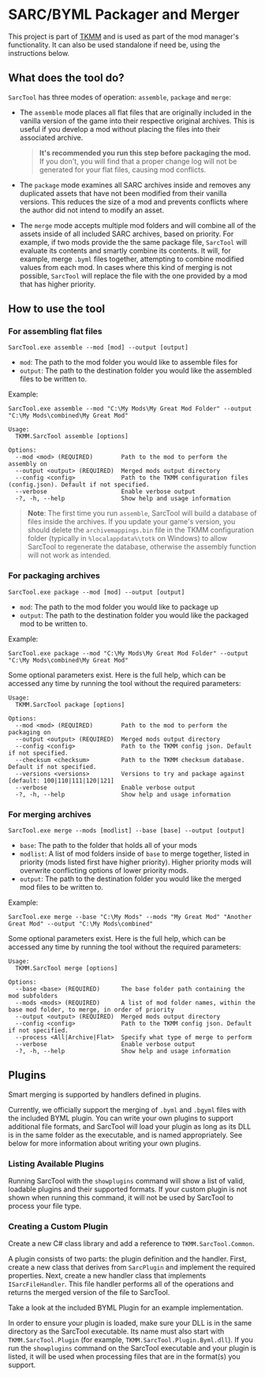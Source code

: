 # SARC/BYML Packager and Merger

This project is part of [TKMM](https://github.com/tkmm-team) and is used as part of the mod manager's functionality. 
It can also be used standalone if need be, using the instructions below.

## What does the tool do?

`SarcTool` has three modes of operation: `assemble`, `package` and `merge`:

- The `assemble` mode places all flat files that are originally included in the vanilla version
of the game into their respective original archives. This is useful if you develop a mod without
placing the files into their associated archive.
  > **It's recommended you run this step before packaging the mod.** 
  > If you don't, you will find that a proper change log will not be generated for your flat files, 
  > causing mod conflicts. 
  
- The `package` mode examines all SARC archives inside and removes any duplicated assets
that have not been modified from their vanilla versions. This reduces the size of a mod and
prevents conflicts where the author did not intend to modify an asset.


- The `merge` mode accepts multiple mod folders and will combine all of the assets inside of
all included SARC archives, based on priority. For example, if two mods provide the
the same package file, `SarcTool` will evaluate its contents and smartly combine its contents. 
It will, for example, merge `.byml` files together, attempting to combine modified values
from each mod. In cases where this kind of merging is not possible, `SarcTool` will replace the
file with the one provided by a mod that has higher priority.

## How to use the tool

### For assembling flat files
`SarcTool.exe assemble --mod [mod] --output [output]`

- `mod`: The path to the mod folder you would like to assemble files for
- `output`: The path to the destination folder you would like the assembled files to be written to.

Example:
```
SarcTool.exe assemble --mod "C:\My Mods\My Great Mod Folder" --output "C:\My Mods\combined\My Great Mod"
```

```
Usage:
  TKMM.SarcTool assemble [options]

Options:
  --mod <mod> (REQUIRED)        Path to the mod to perform the assembly on
  --output <output> (REQUIRED)  Merged mods output directory
  --config <config>             Path to the TKMM configuration files (config.json). Default if not specified.
  --verbose                     Enable verbose output
  -?, -h, --help                Show help and usage information
```

> **Note**: The first time you run `assemble`, SarcTool will build a database of files inside the archives. If you
> update your game's version, you should delete the `archivemappings.bin` file in the TKMM configuration folder
> (typically in `%localappdata%\totk` on Windows) to allow SarcTool to regenerate the database, otherwise the assembly
> function will not work as intended.

### For packaging archives
`SarcTool.exe package --mod [mod] --output [output]`

- `mod`: The path to the mod folder you would like to package up
- `output`: The path to the destination folder you would like the packaged mod to be written to.

Example:
```
SarcTool.exe package --mod "C:\My Mods\My Great Mod Folder" --output "C:\My Mods\combined\My Great Mod"
```

Some optional parameters exist. Here is the full help, which can be accessed any time by running the tool
without the required parameters:

```
Usage:
  TKMM.SarcTool package [options]

Options:
  --mod <mod> (REQUIRED)        Path to the mod to perform the packaging on
  --output <output> (REQUIRED)  Merged mods output directory
  --config <config>             Path to the TKMM config json. Default if not specified.
  --checksum <checksum>         Path to the TKMM checksum database. Default if not specified.
  --versions <versions>         Versions to try and package against [default: 100|110|111|120|121]
  --verbose                     Enable verbose output
  -?, -h, --help                Show help and usage information

```

### For merging archives
`SarcTool.exe merge --mods [modlist] --base [base] --output [output]`

- `base`: The path to the folder that holds all of your mods
- `modlist`: A list of mod folders inside of `base` to merge together, listed in priority (mods listed first have higher priority).
Higher priority mods will overwrite conflicting options of lower priority mods.
- `output`: The path to the destination folder you would like the merged mod files to be written to.

Example: 

```
SarcTool.exe merge --base "C:\My Mods" --mods "My Great Mod" "Another Great Mod" --output "C:\My Mods\combined"
```

Some optional parameters exist. Here is the full help, which can be accessed any time by running the tool
without the required parameters:

```
Usage:
  TKMM.SarcTool merge [options]

Options:
  --base <base> (REQUIRED)      The base folder path containing the mod subfolders
  --mods <mods> (REQUIRED)      A list of mod folder names, within the base mod folder, to merge, in order of priority
  --output <output> (REQUIRED)  Merged mods output directory
  --config <config>             Path to the TKMM config json. Default if not specified.
  --process <All|Archive|Flat>  Specify what type of merge to perform
  --verbose                     Enable verbose output
  -?, -h, --help                Show help and usage information
```

## Plugins

Smart merging is supported by handlers defined in plugins. 

Currently, we officially support the merging
of `.byml` and `.bgyml` files with the included BYML plugin. You can write your own plugins to support additional
file formats, and SarcTool will load your plugin as long as its DLL is in the same folder as the executable, and is named
appropriately. See below for more information about writing your own plugins.

### Listing Available Plugins

Running SarcTool with the `showplugins` command will show a list of valid, loadable plugins and their supported
formats. If your custom plugin is not shown when running this command, it will not be used by SarcTool to process
your file type.

### Creating a Custom Plugin

Create a new C# class library and add a reference to `TKMM.SarcTool.Common`. 

A plugin consists of two parts: the plugin definition and the handler. First, create a new class that derives from
`SarcPlugin` and implement the required properties. Next, create a new handler class that implements `ISarcFileHandler`.
This file handler performs all of the operations and returns the merged version of the file to SarcTool.

Take a look at the included BYML Plugin for an example implementation.

In order to ensure your plugin is loaded, make sure your DLL is in the same directory as the SarcTool executable. Its
name must also start with `TKMM.SarcTool.Plugin` (for example, `TKMM.SarcTool.Plugin.Byml.dll`). If you run the
`showplugins` command on the SarcTool executable and your plugin is listed, it will be used when processing files 
that are in the format(s) you support.
